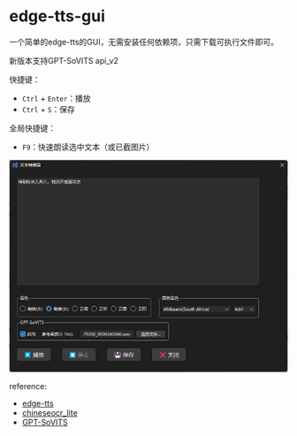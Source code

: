 # edge-tts-gui
一个简单的edge-tts的GUI，无需安装任何依赖项，只需下载可执行文件即可。

新版本支持GPT-SoVITS api_v2

快捷键：
- `Ctrl` + `Enter`：播放
- `Ctrl` + `S`：保存

全局快捷键：
- `F9`：快速朗读选中文本（或已截图片）

![interface](cover.jpg)

reference: 
- [edge-tts](https://github.com/rany2/edge-tts)
- [chineseocr_lite](https://github.com/DayBreak-u/chineseocr_lite)
- [GPT-SoVITS](https://github.com/RVC-Boss/GPT-SoVITS)